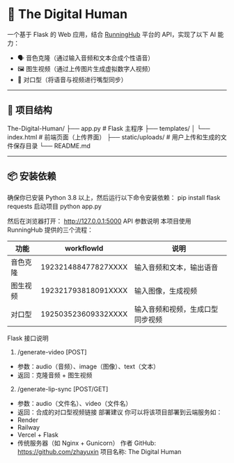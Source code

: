# 🧠 The Digital Human

一个基于 Flask 的 Web 应用，结合 [RunningHub](https://www.runninghub.cn) 平台的 API，实现了以下 AI 能力：

- 🗣️ 音色克隆（通过输入音频和文本合成个性语音）
- 🖼️ 图生视频（通过上传图片生成虚拟数字人视频）
- 👄 对口型（将语音与视频进行嘴型同步）

---

## 📁 项目结构


The-Digital-Human/
├── app.py                      # Flask 主程序
├── templates/
│   └── index.html              # 前端页面（上传界面）
├── static/uploads/            # 用户上传和生成的文件保存目录
└── README.md

---

## 📦 安装依赖

确保你已安装 Python 3.8 以上，然后运行以下命令安装依赖：
pip install flask requests
启动项目
python app.py

然后在浏览器打开：
http://127.0.0.1:5000
API 参数说明
本项目使用 RunningHub 提供的三个流程：

| 功能     | workflowId           | 说明             |
|----------|----------------------|------------------|
| 音色克隆 | 192321488477827XXXX | 输入音频和文本，输出语音 |
| 图生视频 | 192321793818091XXXX | 输入图像，生成视频 |
| 对口型   | 192503523609332XXXX | 输入音频和视频，生成口型同步视频 |
Flask 接口说明
1. /generate-video [POST]
- 参数：audio（音频）、image（图像）、text（文本）
- 返回：克隆音频 + 图生视频

2. /generate-lip-sync [POST/GET]
- 参数：audio（文件名）、video（文件名）
- 返回：合成的对口型视频链接
部署建议
你可以将该项目部署到云端服务如：
- Render
- Railway
- Vercel + Flask
- 传统服务器（如 Nginx + Gunicorn）
作者
GitHub: https://github.com/zhayuxin
项目名称: The Digital Human
